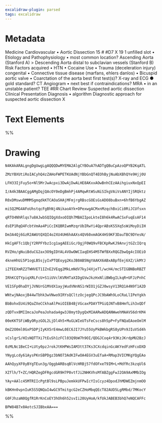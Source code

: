 ```yaml
---
excalidraw-plugin: parsed
tags: excalidraw
---
```

# Metadata
Medicine
Cardiovascular
• Aortic Dissection
15 #
#D7 X 19
1 unfilled slot
• Etiology and Pathophysiology
• most common location? Ascending Aorta (Stanford A) > Descending Aorta distal to subclavian vessels
(Stanford B)
Risk Factors
acquired
• HTN
• Cocaine Use
• Trauma (deceleration injury)
congenital
• Connective tissue disease (marfans, ehlers danlos)
• Bicuspid aortic valve
• Coarctation of the aorta
best first test(s)? X-ray and ECG
●
gold standard? CT Angiogram
• next best if contraindications? MRA
• in an unstable patient? TEE
#RR Chart Review
Suspected aortic dissection
Clinical Presentation
Diagnosis
• algorithm
Diagnostic approach for suspected aortic dissection
X

# Text Elements
%%
# Drawing
```compressed-json
N4KAkARALgngDgUwgLgAQQQDwMYEMA2AlgCYBOuA7hADTgQBuCpAzoQPYB2KqATL

ZMzYBXUtiRoIACyhQ4zZAHoFWPETKUAdNjYBbGnQT4EOhByjNuAbXBhQYe9Hjj0U

LFH33IjFuy5o+Nl5MrJwAcpxi3DwAjDwALHE8AKxxAOwBnhCEzAAihgiuxNxQpEI

I/A4k3BAACggAMgDqjQAcOY0eDgBmhPj4AMqwRtWSuNiSIkgVAiVsANYIjSRQktz

R0xDMswuDMMMSgmqdkKTCAOaSHAjMFmjrgRBscGOEsGsADO8buBxn+6hfB6YbgAZ

miSQ2MG4AFoUhstqcFgBhNj4NikaoAYk+OPexwgACMxnMzqchBxiCi0RiJCUfsxn

qRTO4NhRlqs7u8AJwbSQIQgXdxoOIQh7MBAIIpoLkteI8h6k4RwACSxFuqEsAF14

dsEP1RqQ4FcbtVmAa4PiCcIKQBRIwmMzqrUbIRwYi4QprABsKS5Xq5sWiMoyDiIH

Dm3A4Qj6GzR2AWUtQXQI4o2XU4UH6hAAXs4QV60xmAGK4HS9KF3DauTBC9DYesN/

HkCgAFTc1QbjY2RPFYbzIcg1agAEEiGc/OgjF0WQ9vFBCKpRwKJ9AnvjtGZcIQrq

RVZHo/gNuiBduCG2ax3O9gIDYAL4VOwOWCIaqEHS4M5TWfBXxRQGZbwQg4cIOEiO

4kneHhUi5P1ogLB5sjyIxPTQEoyg2KoJB0AB5NgYAAKX6ABxABpfEej6XZ/ikMYJ

iZfEEXmRZ2TWHVET1IZnE2VEqg2MkLmNdV7kyJ4XjeTl/wcH4/mcSTIGBNBoRBZT

IRhKCQTYpiqXRLFcU+S1iUVclKVRHTaXIDgGVwJkzHxNliBWbgILkqR+UFJzPnhC

VE1SFp0haDYjJVNUrG1MVdX1ayjWudVNnNS1rWIO1jGZJ0wsyV13RQ1A4N9f1A2D

WNtwjNAoxjB44wTbhk3wVNwo9IRYsQCltzOcjegQPcJC9bAWh9LoCRaLlIPeYgkh

BbBohxEU4i9QaZXeCCkhaAlPmiOIEB4BjVGcaxPDAYTPGiQJNTvB8HmfLih3xQDf

zQDTvx8MIImcaJoPeaJohada4gw3J8mytDygQxMIAARwADQANWwehMAAVS6drKM4

00eKKTSFiWByORyzGOL2LjDl4h5+MuGLWIeUTsFeCscs8h5pP+FyFNQaEAoeOmlM

OmZ2O0ml0GxPSDPjIyKX5rE4mwL0EC6JI7JYu55UyPkBWkbgRS8yUPn9JIuVSd4h

sCslgrS/HIsNQTTXi7tEuSh1zFCl03Q9bW7h9OI/QDGJCoq4r93KzJKrdpMU2BzJ

0zMLNc1BeCI+LUty0pzJrokJtKHPWsIAM3tt37Ks3CXcdqinGcAKYedFzHFcoDXD

YNygLcdy61AysPKnSBPDgz3bNO73AdKIFwOA4EGV3uEfaA+RMap3VICMKgYQgEAo

AAhQyyXF0yBYgTEun3g/OggbARBsqBlVcHRBj57fdOFxeT9IM+L+MdfRc3kzqUl6

XZflh/T+ZC/HQRZegDFRgcdGR9H7P0vtfJi2NHKVhsMfABZggFwJ2OA9AxMMbIOg

YAy+AAlc45MTRIIcPgtBl9sLPBpuJemkkUFPwIcYIsCcyz4DpodJhMDWEZmjnmOO

kBKHn0vpnIuK5S5QNQaI4wGC9TmitgcG2eCZHoMbqQEcT82AUD5LgRMbd/7MKocY

G0FJhzaN0QgfR1RrKnCoEY3hOh6h52svIi20UyHoA/kfUkJABEB3bhQ7eNQCAFFc

BPW84B7x0AotcSJIBbxAA===
```
%%